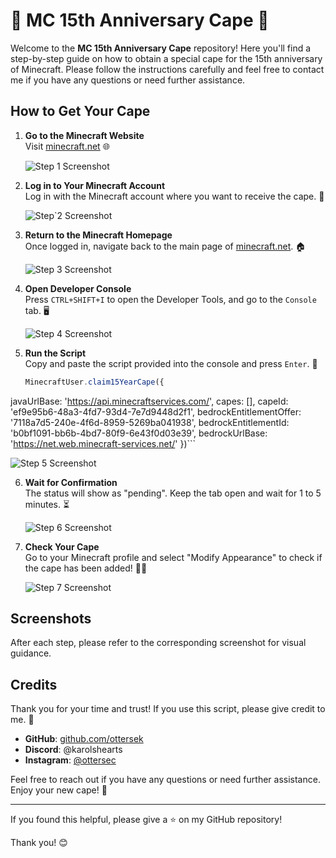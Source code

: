 # 🎉 MC 15th Anniversary Cape 🎉

Welcome to the **MC 15th Anniversary Cape** repository! Here you'll find a step-by-step guide on how to obtain a special cape for the 15th anniversary of Minecraft. Please follow the instructions carefully and feel free to contact me if you have any questions or need further assistance.

## How to Get Your Cape

1. **Go to the Minecraft Website**  
   Visit [minecraft.net](https://minecraft.net/) 🌐
   
   ![Step 1 Screenshot](https://github.com/ottersek/MC-15th-Anniversary-Cape/assets/121310374/0b70238f-4ae7-41f1-8c52-53397584b9e3)


2. **Log in to Your Minecraft Account**  
   Log in with the Minecraft account where you want to receive the cape. 🔑
   
   ![Step`2 Screenshot](https://github.com/ottersek/MC-15th-Anniversary-Cape/assets/121310374/11aa0332-53bd-4e91-9cd2-bd602f20b47a)


3. **Return to the Minecraft Homepage**  
   Once logged in, navigate back to the main page of [minecraft.net](https://minecraft.net). 🏠
   
   ![Step 3 Screenshot](https://github.com/ottersek/MC-15th-Anniversary-Cape/assets/121310374/0b70238f-4ae7-41f1-8c52-53397584b9e3)

4. **Open Developer Console**  
   Press `CTRL+SHIFT+I` to open the Developer Tools, and go to the `Console` tab. 🖥️
   
   ![Step 4 Screenshot](https://github.com/ottersek/MC-15th-Anniversary-Cape/assets/121310374/f3f07ec6-a3b1-4591-b9b4-42851ddc0eae)


5. **Run the Script**  
   Copy and paste the script provided into the console and press `Enter`. 📜

   ```javascript
   MinecraftUser.claim15YearCape({
  javaUrlBase: 'https://api.minecraftservices.com/',
  capes: [],
  capeId: 'ef9e95b6-48a3-4fd7-93d4-7e7d9448d2f1',
  bedrockEntitlementOffer: '7118a7d5-240e-4f6d-8959-5269ba041938',
  bedrockEntitlementId: 'b0bf1091-bb6b-4bd7-80f9-6e43f0d03e39',
  bedrockUrlBase: 'https://net.web.minecraft-services.net/'
})```
   
   ![Step 5 Screenshot](screenshot5.png)

6. **Wait for Confirmation**  
   The status will show as "pending". Keep the tab open and wait for 1 to 5 minutes. ⏳
   
   ![Step 6 Screenshot](screenshot6.png)

7. **Check Your Cape**  
   Go to your Minecraft profile and select "Modify Appearance" to check if the cape has been added! 👗✨
   
   ![Step 7 Screenshot](screenshot7.png)

## Screenshots

After each step, please refer to the corresponding screenshot for visual guidance.

## Credits

Thank you for your time and trust! If you use this script, please give credit to me. 🙏

- **GitHub**: [github.com/ottersek](https://github.com/ottersek)
- **Discord**: @karolshearts
- **Instagram**: [@ottersec](https://instagram.com/ottersec)

Feel free to reach out if you have any questions or need further assistance. Enjoy your new cape! 🎉

---

If you found this helpful, please give a ⭐ on my GitHub repository!

Thank you! 😊
